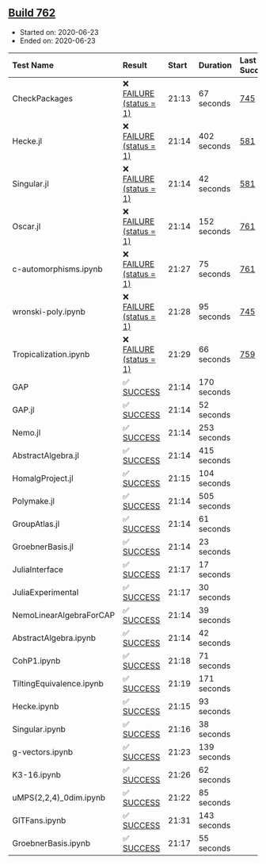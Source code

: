 ## [Build 762](https://oscarci.mathematik.uni-kl.de/job/oscar-julia-1.4/762/)

* Started on: 2020-06-23
* Ended on: 2020-06-23

| Test Name    | Result | Start | Duration | Last Success | First Failure |
|:-------------|:-------|:------|:---------|:-------------|:--------------|
| CheckPackages | ❌ [FAILURE (status = 1)](https://oscarci.mathematik.uni-kl.de/job/oscar-julia-1.4/762/artifact/logs/build-762/CheckPackages.log) | 21:13 | 67 seconds | [745](https://oscarci.mathematik.uni-kl.de/job/oscar-julia-1.4/745/) | [746](https://oscarci.mathematik.uni-kl.de/job/oscar-julia-1.4/746/) |
| Hecke.jl | ❌ [FAILURE (status = 1)](https://oscarci.mathematik.uni-kl.de/job/oscar-julia-1.4/762/artifact/logs/build-762/Hecke.jl.log) | 21:14 | 402 seconds | [581](https://oscarci.mathematik.uni-kl.de/job/oscar-julia-1.4/581/) | [582](https://oscarci.mathematik.uni-kl.de/job/oscar-julia-1.4/582/) |
| Singular.jl | ❌ [FAILURE (status = 1)](https://oscarci.mathematik.uni-kl.de/job/oscar-julia-1.4/762/artifact/logs/build-762/Singular.jl.log) | 21:14 | 42 seconds | [581](https://oscarci.mathematik.uni-kl.de/job/oscar-julia-1.4/581/) | [582](https://oscarci.mathematik.uni-kl.de/job/oscar-julia-1.4/582/) |
| Oscar.jl | ❌ [FAILURE (status = 1)](https://oscarci.mathematik.uni-kl.de/job/oscar-julia-1.4/762/artifact/logs/build-762/Oscar.jl.log) | 21:14 | 152 seconds | [761](https://oscarci.mathematik.uni-kl.de/job/oscar-julia-1.4/761/) | [762](https://oscarci.mathematik.uni-kl.de/job/oscar-julia-1.4/762/) |
| c-automorphisms.ipynb | ❌ [FAILURE (status = 1)](https://oscarci.mathematik.uni-kl.de/job/oscar-julia-1.4/762/artifact/logs/build-762/c-automorphisms.ipynb.log) | 21:27 | 75 seconds | [761](https://oscarci.mathematik.uni-kl.de/job/oscar-julia-1.4/761/) | [762](https://oscarci.mathematik.uni-kl.de/job/oscar-julia-1.4/762/) |
| wronski-poly.ipynb | ❌ [FAILURE (status = 1)](https://oscarci.mathematik.uni-kl.de/job/oscar-julia-1.4/762/artifact/logs/build-762/wronski-poly.ipynb.log) | 21:28 | 95 seconds | [745](https://oscarci.mathematik.uni-kl.de/job/oscar-julia-1.4/745/) | [746](https://oscarci.mathematik.uni-kl.de/job/oscar-julia-1.4/746/) |
| Tropicalization.ipynb | ❌ [FAILURE (status = 1)](https://oscarci.mathematik.uni-kl.de/job/oscar-julia-1.4/762/artifact/logs/build-762/Tropicalization.ipynb.log) | 21:29 | 66 seconds | [759](https://oscarci.mathematik.uni-kl.de/job/oscar-julia-1.4/759/) | [760](https://oscarci.mathematik.uni-kl.de/job/oscar-julia-1.4/760/) |
| GAP | ✅ [SUCCESS](https://oscarci.mathematik.uni-kl.de/job/oscar-julia-1.4/762/artifact/logs/build-762/GAP.log) | 21:14 | 170 seconds |  |  |
| GAP.jl | ✅ [SUCCESS](https://oscarci.mathematik.uni-kl.de/job/oscar-julia-1.4/762/artifact/logs/build-762/GAP.jl.log) | 21:14 | 52 seconds |  |  |
| Nemo.jl | ✅ [SUCCESS](https://oscarci.mathematik.uni-kl.de/job/oscar-julia-1.4/762/artifact/logs/build-762/Nemo.jl.log) | 21:14 | 253 seconds |  |  |
| AbstractAlgebra.jl | ✅ [SUCCESS](https://oscarci.mathematik.uni-kl.de/job/oscar-julia-1.4/762/artifact/logs/build-762/AbstractAlgebra.jl.log) | 21:14 | 415 seconds |  |  |
| HomalgProject.jl | ✅ [SUCCESS](https://oscarci.mathematik.uni-kl.de/job/oscar-julia-1.4/762/artifact/logs/build-762/HomalgProject.jl.log) | 21:15 | 104 seconds |  |  |
| Polymake.jl | ✅ [SUCCESS](https://oscarci.mathematik.uni-kl.de/job/oscar-julia-1.4/762/artifact/logs/build-762/Polymake.jl.log) | 21:14 | 505 seconds |  |  |
| GroupAtlas.jl | ✅ [SUCCESS](https://oscarci.mathematik.uni-kl.de/job/oscar-julia-1.4/762/artifact/logs/build-762/GroupAtlas.jl.log) | 21:14 | 61 seconds |  |  |
| GroebnerBasis.jl | ✅ [SUCCESS](https://oscarci.mathematik.uni-kl.de/job/oscar-julia-1.4/762/artifact/logs/build-762/GroebnerBasis.jl.log) | 21:14 | 23 seconds |  |  |
| JuliaInterface | ✅ [SUCCESS](https://oscarci.mathematik.uni-kl.de/job/oscar-julia-1.4/762/artifact/logs/build-762/JuliaInterface.log) | 21:17 | 17 seconds |  |  |
| JuliaExperimental | ✅ [SUCCESS](https://oscarci.mathematik.uni-kl.de/job/oscar-julia-1.4/762/artifact/logs/build-762/JuliaExperimental.log) | 21:17 | 30 seconds |  |  |
| NemoLinearAlgebraForCAP | ✅ [SUCCESS](https://oscarci.mathematik.uni-kl.de/job/oscar-julia-1.4/762/artifact/logs/build-762/NemoLinearAlgebraForCAP.log) | 21:14 | 39 seconds |  |  |
| AbstractAlgebra.ipynb | ✅ [SUCCESS](https://oscarci.mathematik.uni-kl.de/job/oscar-julia-1.4/762/artifact/logs/build-762/AbstractAlgebra.ipynb.log) | 21:14 | 42 seconds |  |  |
| CohP1.ipynb | ✅ [SUCCESS](https://oscarci.mathematik.uni-kl.de/job/oscar-julia-1.4/762/artifact/logs/build-762/CohP1.ipynb.log) | 21:18 | 71 seconds |  |  |
| TiltingEquivalence.ipynb | ✅ [SUCCESS](https://oscarci.mathematik.uni-kl.de/job/oscar-julia-1.4/762/artifact/logs/build-762/TiltingEquivalence.ipynb.log) | 21:19 | 171 seconds |  |  |
| Hecke.ipynb | ✅ [SUCCESS](https://oscarci.mathematik.uni-kl.de/job/oscar-julia-1.4/762/artifact/logs/build-762/Hecke.ipynb.log) | 21:15 | 93 seconds |  |  |
| Singular.ipynb | ✅ [SUCCESS](https://oscarci.mathematik.uni-kl.de/job/oscar-julia-1.4/762/artifact/logs/build-762/Singular.ipynb.log) | 21:16 | 38 seconds |  |  |
| g-vectors.ipynb | ✅ [SUCCESS](https://oscarci.mathematik.uni-kl.de/job/oscar-julia-1.4/762/artifact/logs/build-762/g-vectors.ipynb.log) | 21:23 | 139 seconds |  |  |
| K3-16.ipynb | ✅ [SUCCESS](https://oscarci.mathematik.uni-kl.de/job/oscar-julia-1.4/762/artifact/logs/build-762/K3-16.ipynb.log) | 21:26 | 62 seconds |  |  |
| uMPS(2,2,4)_0dim.ipynb | ✅ [SUCCESS](https://oscarci.mathematik.uni-kl.de/job/oscar-julia-1.4/762/artifact/logs/build-762/uMPS-2-2-4-_0dim.ipynb.log) | 21:22 | 85 seconds |  |  |
| GITFans.ipynb | ✅ [SUCCESS](https://oscarci.mathematik.uni-kl.de/job/oscar-julia-1.4/762/artifact/logs/build-762/GITFans.ipynb.log) | 21:31 | 143 seconds |  |  |
| GroebnerBasis.ipynb | ✅ [SUCCESS](https://oscarci.mathematik.uni-kl.de/job/oscar-julia-1.4/762/artifact/logs/build-762/GroebnerBasis.ipynb.log) | 21:17 | 55 seconds |  |  |
